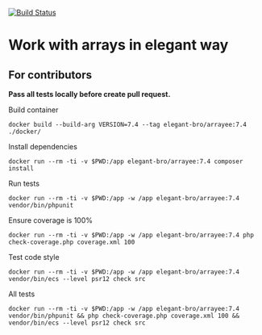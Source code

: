 [![Build Status](https://travis-ci.com/elegant-bro/arrayee.svg?branch=master)](https://travis-ci.com/elegant-bro/arrayee)
# Work with arrays in elegant way

## For contributors 

**Pass all tests locally before create pull request.**

Build container
```shell
docker build --build-arg VERSION=7.4 --tag elegant-bro/arrayee:7.4 ./docker/
```
Install dependencies
```shell
docker run --rm -ti -v $PWD:/app elegant-bro/arrayee:7.4 composer install
```

Run tests
```shell
docker run --rm -ti -v $PWD:/app -w /app elegant-bro/arrayee:7.4 vendor/bin/phpunit
```

Ensure coverage is 100%
```shell
docker run --rm -ti -v $PWD:/app -w /app elegant-bro/arrayee:7.4 php check-coverage.php coverage.xml 100
```

Test code style
```shell
docker run --rm -ti -v $PWD:/app -w /app elegant-bro/arrayee:7.4 vendor/bin/ecs --level psr12 check src
```

All tests
```shell
docker run --rm -ti -v $PWD:/app -w /app elegant-bro/arrayee:7.4 vendor/bin/phpunit && php check-coverage.php coverage.xml 100 && vendor/bin/ecs --level psr12 check src
```
